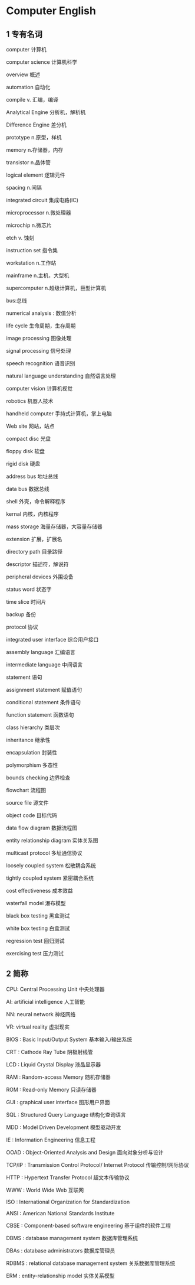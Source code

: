 # Computer English

## 1 专有名词

computer 计算机

computer science 计算机科学

overview 概述

automation 自动化

compile v. 汇编，编译

Analytical Engine 分析机，解析机

Difference Engine 差分机

prototype n.原型，样机

memory n.存储器，内存

transistor n.晶体管

logical element 逻辑元件

spacing n.间隔

integrated circuit 集成电路(IC)

microprocessor n.微处理器

microchip n.微芯片

etch v. 蚀刻

instruction set 指令集

workstation n.工作站

mainframe n.主机，大型机

supercomputer n.超级计算机，巨型计算机

bus:总线

numerical analysis : 数值分析

life cycle 生命周期，生存周期

image processing  图像处理

signal processing 信号处理

speech recognition 语音识别

natural language understanding 自然语言处理

computer vision 计算机视觉

robotics 机器人技术



handheld computer 手持式计算机，掌上电脑

Web site 网站，站点

compact disc 光盘

floppy disk 软盘

rigid disk 硬盘

address bus 地址总线

data bus 数据总线



shell 外壳，命令解释程序

kernal 内核，内核程序

mass storage 海量存储器，大容量存储器

extension 扩展，扩展名

directory path 目录路径

descriptor 描述符，解说符

peripheral devices 外围设备

status word 状态字

time slice 时间片



backup 备份

protocol 协议

integrated user interface 综合用户接口

assembly language 汇编语言

intermediate language 中间语言

statement 语句

assignment statement 赋值语句

conditional statement 条件语句

function statement 函数语句



class hierarchy 类层次

inheritance 继承性

encapsulation 封装性

polymorphism 多态性

bounds checking 边界检查

flowchart 流程图



source file 源文件

object code 目标代码

data flow diagram 数据流程图

entity relationship diagram 实体关系图



multicast protocol 多址通信协议

loosely coupled system 松散耦合系统

tightly coupled system 紧密耦合系统

cost effectiveness 成本效益



waterfall model 瀑布模型

black box testing 黑盒测试

white box testing 白盒测试

regression test 回归测试

exercising test 压力测试



## 2 简称

CPU: Central Processing Unit 中央处理器

AI: artificial intelligence 人工智能

NN: neural network 神经网络

VR: virtual reality 虚拟现实



BIOS : Basic Input/Output System 基本输入/输出系统

CRT : Cathode Ray Tube 阴极射线管

LCD : Liquid Crystal Display 液晶显示器

RAM : Random-access Memory 随机存储器

ROM : Read-only Memory 只读存储器



GUI  : graphical user interface 图形用户界面

SQL : Structured Query Language 结构化查询语言



MDD : Model Driven Development 模型驱动开发

IE : Information Engineering 信息工程

OOAD : Object-Oriented Analysis and Design 面向对象分析与设计



TCP/IP : Transmission Control Protocol/ Internet Protocol 传输控制/网际协议

HTTP : Hypertext Transfer Protocol 超文本传输协议

WWW : World Wide Web 互联网

ISO : International Organization for Standardization

ANSI : American National Standards Institute

CBSE : Component-based software engineering 基于组件的软件工程



DBMS : database management system 数据库管理系统

DBAs : database administrators 数据库管理员

RDBMS : relational database management system 关系数据库管理系统

ERM : entity-relationship model 实体关系模型





